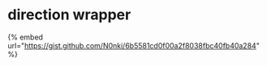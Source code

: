 # direction wrapper

{% embed url="https://gist.github.com/N0nki/6b5581cd0f00a2f8038fbc40fb40a284" %}

